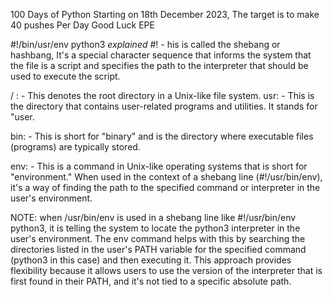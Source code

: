 100 Days of Python
Starting on 18th December 2023, The target is to make 40 pushes Per Day
Good Luck EPE

#!/bin/usr/env python3 *explained*
#! - his is called the shebang or hashbang, It's a special character sequence that informs the system that the file is a script and specifies the path to the interpreter that should be used to execute the script.


/  : - This denotes the root directory in a Unix-like file system.
usr: - This is the directory that contains user-related programs and utilities. It stands for "user.

bin: - This is short for "binary" and is the directory where executable files (programs) are typically stored.

env: - This is a command in Unix-like operating systems that is short for "environment." When used in the context of a shebang line (#!/usr/bin/env), it's a way of finding the path to the specified command or interpreter in the user's environment.

NOTE:
when /usr/bin/env is used in a shebang line like #!/usr/bin/env python3, it is telling the system to locate the python3 interpreter in the user's environment. The env command helps with this by searching the directories listed in the user's PATH variable for the specified command (python3 in this case) and then executing it. This approach provides flexibility because it allows users to use the version of the interpreter that is first found in their PATH, and it's not tied to a specific absolute path.
